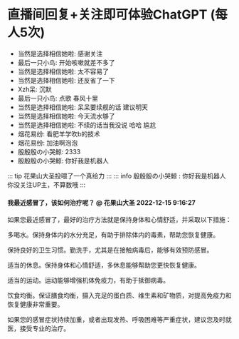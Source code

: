 # 直播间回复+关注即可体验ChatGPT (每人5次)
<ul class="gpt-fix-window"><li>当然是选择相信她啦: <span style="color:var(--vp-c-brand);"> 感谢关注</span></li><li>最后一只小鸟: <span style="color:var(--vp-c-brand);"> 开始咳嗽就差不多了</span></li><li>当然是选择相信她啦: <span style="color:var(--vp-c-brand);"> 太不容易了</span></li><li>当然是选择相信她啦: <span style="color:var(--vp-c-brand);"> 还反省了一下</span></li><li>Xzh呆: <span style="color:var(--vp-c-brand);"> 沉默</span></li><li>最后一只小鸟: <span style="color:var(--vp-c-brand);"> 点歌 春风十里</span></li><li>当然是选择相信她啦: <span style="color:var(--vp-c-brand);"> 呆呆要续舰的话 建议明天</span></li><li>当然是选择相信她啦: <span style="color:var(--vp-c-brand);"> 今天流水够了</span></li><li>当然是选择相信她啦: <span style="color:var(--vp-c-brand);"> 不续的话当我没说  哈哈 尴尬</span></li><li>烟花易纷: <span style="color:var(--vp-c-brand);"> 看肥羊学吹b的技术</span></li><li>烟花易纷: <span style="color:var(--vp-c-brand);"> 加油啊泡泡</span></li><li>殷殷殷の小哭鯨: <span style="color:var(--vp-c-brand);"> 2333</span></li><li>殷殷殷の小哭鯨: <span style="color:var(--vp-c-brand);"> 你好我是机器人</span></li></ul>

::: tip 花果山大圣投喂了一个真给力
:::
::: info 殷殷殷の小哭鯨   :<span style="color:var(--vp-c-brand);"> 你好我是机器人 </span> 
 <span style="color:var(--vp-c-brand);">你没关注UP主，不算数哦</span>
:::
#### 我最近感冒了，该如何治疗呢？ @ 花果山大圣  2022-12-15 9:16:27
如果您最近感冒了，最好的治疗方法就是保持身体和心情舒适，并采取以下措施：

多喝水。保持身体内的水分充足，有助于排除体内的毒素，帮助您恢复健康。

保持良好的卫生习惯。勤洗手，尤其是在接触病毒后，能够有效预防感冒。

适当的休息。保持身体和心情舒适，多休息能够帮助您更快恢复健康。

适当的运动。运动能够增强机体免疫力，有助于抵御病毒。

饮食均衡。保证膳食均衡，摄入充足的蛋白质、维生素和矿物质，对提高免疫力和恢复健康非常重要。

 如果您的感冒症状持续加重，或者出现发热、呼吸困难等严重症状，建议您及时就医，接受专业的治疗。